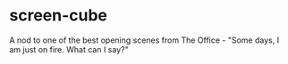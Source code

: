 # screen-cube
A nod to one of the best opening scenes from The Office - "Some days, I am just on fire. What can I say?"

